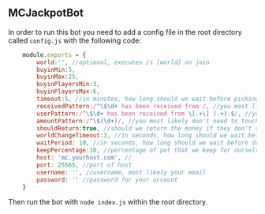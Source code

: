 ## MCJackpotBot

In order to run this bot you need to add a config file in the root directory called `config.js` with the following code:

```javascript
	module.exports = {
		world:'', //optional, executes /s [world] on join
		buyinMin:5,
		buyinMax:25,
		buyinPlayersMin:3,
		buyinPlayersMax:6,
		timeout:5, //in minutes, how long should we wait before picking the winners if the max hasn't been reached?
		receivedPattern:/^\$\d+ has been received from /, //you most likely don't need to touch this.
		userPattern:/^\$\d+ has been received from \[.+\] (.+).$/, //you most likely don't need to touch this either
		amountPattern:/^\$(\d+)/, //you most likely don't need to touch this or this.
		shouldReturn:true, //should we return the money if they don't send enough or at the end of the current pot?
		worldChangeTimeout:3, //in seconds, how long should we wait before attempting to connect to the world?
		waitPeriod: 10, //in seconds, how long should we wait before drawing a winner once the pot is full?
		keepPercentage:10, //percentage of pot that we keep for ourselves ;)
		host: 'mc.yourhost.com', //
		port: 25565, //port of host
		username: '', //username, most likely your email
		password: '' //password for your account
	}
```

Then run the bot with `node index.js` within the root directory.